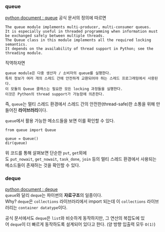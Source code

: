 ### queue

[python document : queue](https://docs.python.org/3.7/library/queue.html)
공식 문서의 정의에 따르면

```null
The queue module implements multi-producer, multi-consumer queues.
It is especially useful in threaded programming when information must be exchanged safely between multiple threads.
The Queue class in this module implements all the required locking semantics.
It depends on the availability of thread support in Python; see the threading module.
```

직역하자면

```null
queue module은 다중 생산자 / 소비자의 queue를 실행한다.
특히 정보가 여러 개의 스레드 간에 안전하게 교환되어야 하는 스레드 프로그래밍에서 사용된다.
이 모듈의 Queue 클래스는 필요한 모든 locking 과정들을 실행한다.
이것은 Python의 thread support가 가능함에 의존한다.
```

즉, `queue`는 멀티 스레드 환경에서 스레드 간의 안전한(thread-safe)한 소통을 위해 만들어진 **라이브러리**이다.

`queue`에서 활용 가능한 메소드들을 보면 이를 확인할 수 있다.

```null
from queue import Queue

queue = Queue()
dir(queue)
```

위 코드를 통해 살펴보면 단순한 `put`, `get`외에도 `put_nowait`, `get_nowait`, `task_done`, `join` 등의 멀티 스레드 환경에서 사용되는 메소드들이 존재하는 것을 확인할 수 있다.

### deque

[python document : deque](https://docs.python.org/3/library/collections.html#collections.deque)  
`queue`와 달리 `deque`는 파이썬의 **자료구조**의 일종이다.  
Why? `deque`은 `collections` 라이브러리에서 import 되는데 이 `collections` 라이브러리는 `container datatype`이다.

공식 문서에서도 `deque`은 `list`와 비슷하게 동작하지만, 그 연산의 복잡도에 있어 `deque`이 더 빠르게 동작하도록 설계되어 있다고 한다. (양 방향 입출력 모두 `O(1)`)